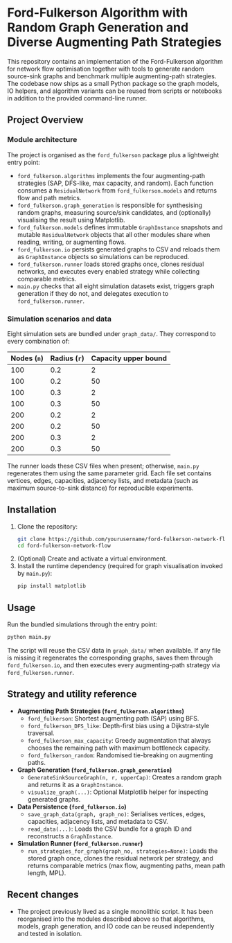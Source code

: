 # Ford-Fulkerson Algorithm with Random Graph Generation and Diverse Augmenting Path Strategies

This repository contains an implementation of the Ford-Fulkerson algorithm for network flow optimisation together with tools to
generate random source-sink graphs and benchmark multiple augmenting-path strategies. The codebase now ships as a small Python
package so the graph models, IO helpers, and algorithm variants can be reused from scripts or notebooks in addition to the
provided command-line runner.

## Project Overview

### Module architecture
The project is organised as the `ford_fulkerson` package plus a lightweight entry point:

- `ford_fulkerson.algorithms` implements the four augmenting-path strategies (SAP, DFS-like, max capacity, and random). Each
  function consumes a `ResidualNetwork` from `ford_fulkerson.models` and returns flow and path metrics.
- `ford_fulkerson.graph_generation` is responsible for synthesising random graphs, measuring source/sink candidates, and
  (optionally) visualising the result using Matplotlib.
- `ford_fulkerson.models` defines immutable `GraphInstance` snapshots and mutable `ResidualNetwork` objects that all other
  modules share when reading, writing, or augmenting flows.
- `ford_fulkerson.io` persists generated graphs to CSV and reloads them as `GraphInstance` objects so simulations can be
  reproduced.
- `ford_fulkerson.runner` loads stored graphs once, clones residual networks, and executes every enabled strategy while
  collecting comparable metrics.
- `main.py` checks that all eight simulation datasets exist, triggers graph generation if they do not, and delegates execution
  to `ford_fulkerson.runner`.

### Simulation scenarios and data
Eight simulation sets are bundled under `graph_data/`. They correspond to every combination of:

| Nodes (`n`) | Radius (`r`) | Capacity upper bound |
|-------------|--------------|----------------------|
| 100         | 0.2          | 2                    |
| 100         | 0.2          | 50                   |
| 100         | 0.3          | 2                    |
| 100         | 0.3          | 50                   |
| 200         | 0.2          | 2                    |
| 200         | 0.2          | 50                   |
| 200         | 0.3          | 2                    |
| 200         | 0.3          | 50                   |

The runner loads these CSV files when present; otherwise, `main.py` regenerates them using the same parameter grid. Each file set
contains vertices, edges, capacities, adjacency lists, and metadata (such as maximum source-to-sink distance) for reproducible
experiments.

## Installation

1. Clone the repository:
   ```bash
   git clone https://github.com/yourusername/ford-fulkerson-network-flow.git
   cd ford-fulkerson-network-flow
   ```
2. (Optional) Create and activate a virtual environment.
3. Install the runtime dependency (required for graph visualisation invoked by `main.py`):
   ```bash
   pip install matplotlib
   ```

## Usage

Run the bundled simulations through the entry point:

```bash
python main.py
```

The script will reuse the CSV data in `graph_data/` when available. If any file is missing it regenerates the corresponding
graphs, saves them through `ford_fulkerson.io`, and then executes every augmenting-path strategy via `ford_fulkerson.runner`.

## Strategy and utility reference

- **Augmenting Path Strategies (`ford_fulkerson.algorithms`)**
  - `ford_fulkerson`: Shortest augmenting path (SAP) using BFS.
  - `ford_fulkerson_DFS_like`: Depth-first bias using a Dijkstra-style traversal.
  - `ford_fulkerson_max_capacity`: Greedy augmentation that always chooses the remaining path with maximum bottleneck capacity.
  - `ford_fulkerson_random`: Randomised tie-breaking on augmenting paths.
- **Graph Generation (`ford_fulkerson.graph_generation`)**
  - `GenerateSinkSourceGraph(n, r, upperCap)`: Creates a random graph and returns it as a `GraphInstance`.
  - `visualize_graph(...)`: Optional Matplotlib helper for inspecting generated graphs.
- **Data Persistence (`ford_fulkerson.io`)**
  - `save_graph_data(graph, graph_no)`: Serialises vertices, edges, capacities, adjacency lists, and metadata to CSV.
  - `read_data(...)`: Loads the CSV bundle for a graph ID and reconstructs a `GraphInstance`.
- **Simulation Runner (`ford_fulkerson.runner`)**
  - `run_strategies_for_graph(graph_no, strategies=None)`: Loads the stored graph once, clones the residual network per
    strategy, and returns comparable metrics (max flow, augmenting paths, mean path length, MPL).

## Recent changes

- The project previously lived as a single monolithic script. It has been reorganised into the modules described above so that
  algorithms, models, graph generation, and IO code can be reused independently and tested in isolation.

